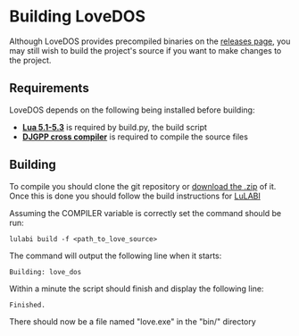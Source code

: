 # Building LoveDOS
Although LoveDOS provides precompiled binaries on the
[releases page](https://github.com/rxi/lovedos/releases), you may still wish to
build the project's source if you want to make changes to the project.


## Requirements
LoveDOS depends on the following being installed before building:
* **[Lua 5.1-5.3](https://www.lua.org/)** is required by build.py, the build
  script
* **[DJGPP cross compiler](https://github.com/andrewwutw/build-djgpp)** 
  is required to compile the source files


## Building
To compile you should clone the git repository or
[download the .zip](https://github.com/rxi/lovedos/archive/master.zip) of it.
Once this is done you should follow the build instructions for [LuLABI](https://github.com/ShoesForClues/lulabi)

Assuming the COMPILER variable is correctly set the command should be run:
```
lulabi build -f <path_to_love_source>
```
 The command will output the following line when it starts:
```
Building: love_dos
```
Within a minute the script should finish and display the following line:
```
Finished.
```
There should now be a file named "love.exe" in the "bin/" directory
